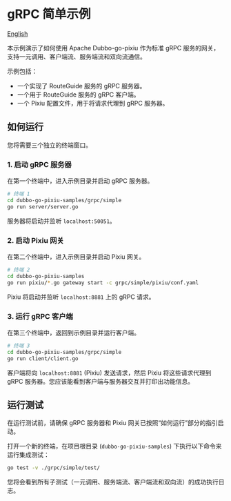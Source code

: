 # gRPC 简单示例

[English](./README.md)

本示例演示了如何使用 Apache Dubbo-go-pixiu 作为标准 gRPC 服务的网关，支持一元调用、客户端流、服务端流和双向流通信。

示例包括：
- 一个实现了 RouteGuide 服务的 gRPC 服务器。
- 一个用于 RouteGuide 服务的 gRPC 客户端。
- 一个 Pixiu 配置文件，用于将请求代理到 gRPC 服务器。

## 如何运行

您将需要三个独立的终端窗口。

### 1. 启动 gRPC 服务器

在第一个终端中，进入示例目录并启动 gRPC 服务器。

```sh
# 终端 1
cd dubbo-go-pixiu-samples/grpc/simple
go run server/server.go
```

服务器将启动并监听 `localhost:50051`。

### 2. 启动 Pixiu 网关

在第二个终端中，进入示例目录并启动 Pixiu 网关。

```sh
# 终端 2
cd dubbo-go-pixiu-samples
go run pixiu/*.go gateway start -c grpc/simple/pixiu/conf.yaml
```

Pixiu 将启动并监听 `localhost:8881` 上的 gRPC 请求。

### 3. 运行 gRPC 客户端

在第三个终端中，返回到示例目录并运行客户端。

```sh
# 终端 3
cd dubbo-go-pixiu-samples/grpc/simple
go run client/client.go
```

客户端将向 `localhost:8881` (Pixiu) 发送请求，然后 Pixiu 将这些请求代理到 gRPC 服务器。您应该能看到客户端与服务器交互并打印出功能信息。

## 运行测试

在运行测试前，请确保 gRPC 服务器和 Pixiu 网关已按照“如何运行”部分的指引启动。

打开一个新的终端，在项目根目录 (`dubbo-go-pixiu-samples`) 下执行以下命令来运行集成测试：

```sh
go test -v ./grpc/simple/test/
```

您将会看到所有子测试（一元调用、服务端流、客户端流和双向流）的成功执行日志。